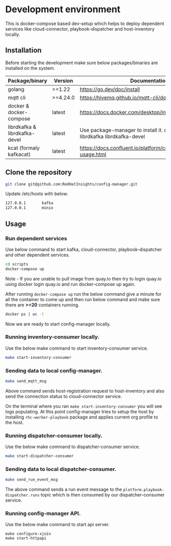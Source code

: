 # Development environment

This is docker-compose based dev-setup which helps to deploy dependent services like cloud-connector, playbook-dispatcher and host-inventory locally. 

## Installation

Before starting the development make sure below packages/binaries are installed on the system. 

| Package/binary                 | Version  | Documentation                                                                  |
|--------------------------------|----------|--------------------------------------------------------------------------------|
| golang                         | >=1.22   | https://go.dev/doc/install                                                     |
| mqtt cli                       | >=4.24.0 | https://hivemq.github.io/mqtt-cli/docs/installation/                           |
| docker & docker-compose        | latest   | https://docs.docker.com/desktop/install/fedora/                                |
| librdkafka &  librdkafka-devel | latest   | Use package-manager to install it.  dnf install -y librdkafka librdkafka-devel |
| kcat (formaly kafkacat) | latest   | https://docs.confluent.io/platform/current/tools/kafkacat-usage.html |


## Clone the repository
```bash
git clone git@github.com:RedHatInsights/config-manager.git
```

Update /etc/hosts with below. 

```bash
127.0.0.1       kafka
127.0.0.1       minio
```

## Usage

### Run dependent services
Use below command to start kafka, cloud-connector, playbook-dispatcher and other dependent services. 

```bash
cd scripts
docker-compose up
```
Note - If you are unable to pull image from quay.io then try to login quay.io using docker login quay.io and run docker-compose up again.

After running `docker-compose up` run the below command give a minute for all the container to come up and then run below command and make sure there are **>=20** containers running. 
```bash
docker ps | wc -l 
```

Now we are ready to start config-manager locally. 

### Running inventory-consumer locally. 

Use the below make command to start inventory-consumer service. 

```bash
make start-inventory-consumer
```

### Sending data to local config-manager. 
```bash
make send_mqtt_msg
```
Above command sends host-registration request to host-inventory and also send the connection status to cloud-connector service. 

On the terminal where you ran `make start-inventory-consumer` you will see logs populating. At this point config-manager tries to setup the host by installing `rhc-worker-playbook` package and applies current org profile to the host.

### Running dispatcher-consumer locally.
Use the below make command to dispatcher-consumer service.

```bash
make start-dispatcher-consumer
```

### Sending data to local dispatcher-consumer. 
```bash
make send_run_event_msg
```

The above command sends a run event message to the `platform.playbook-dispatcher.runs` topic which is then consumed by our dispatcher-consumer service.

### Running config-manager API.

Use the below make command to start api server.

```
make configure-xjoin
make start-httpapi
```